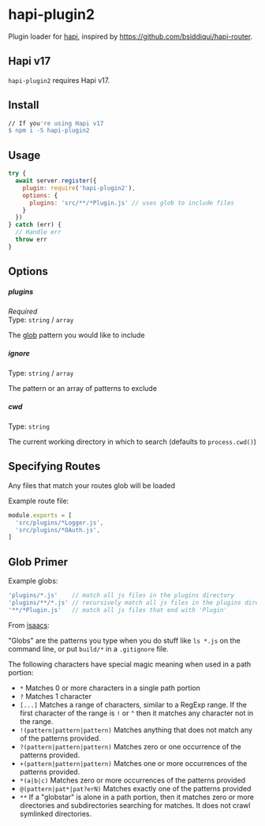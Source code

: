 # hapi-plugin2

Plugin loader for [hapi](https://github.com/spumko/hapi), inspired by https://github.com/bsiddiqui/hapi-router.

## Hapi v17

`hapi-plugin2` requires Hapi v17.

## Install

```bash
// If you're using Hapi v17
$ npm i -S hapi-plugin2
```

## Usage

```js
try {
  await server.register({
    plugin: require('hapi-plugin2'),
    options: {
      plugins: 'src/**/*Plugin.js' // uses glob to include files
    }
  })
} catch (err) {
  // Handle err
  throw err
}
```

## Options

##### plugins

*Required* <br/>
Type: `string` / `array`

The [glob](https://github.com/Jason-Bai/hapi-plugin2#glob-primer) pattern you would like to include

##### ignore

Type: `string` / `array`

The pattern or an array of patterns to exclude

##### cwd

Type: `string`

The current working directory in which to search (defaults to `process.cwd()`)


## Specifying Routes

Any files that match your routes glob will be loaded

Example route file:
```js
module.exports = [
  'src/plugins/*Logger.js',
  'src/plugins/*OAuth.js',
]
```

## Glob Primer

Example globs:
```js
'plugins/*.js'    // match all js files in the plugins directory
'plugins/**/*.js' // recursively match all js files in the plugins directory
'**/*Plugin.js'   // match all js files that end with 'Plugin'
```

From [isaacs](https://github.com/isaacs/node-glob):

"Globs" are the patterns you type when you do stuff like `ls *.js` on
the command line, or put `build/*` in a `.gitignore` file.

The following characters have special magic meaning when used in a
path portion:

* `*` Matches 0 or more characters in a single path portion
* `?` Matches 1 character
* `[...]` Matches a range of characters, similar to a RegExp range.
If the first character of the range is `!` or `^` then it matches
any character not in the range.
* `!(pattern|pattern|pattern)` Matches anything that does not match
any of the patterns provided.
* `?(pattern|pattern|pattern)` Matches zero or one occurrence of the
patterns provided.
* `+(pattern|pattern|pattern)` Matches one or more occurrences of the
patterns provided.
* `*(a|b|c)` Matches zero or more occurrences of the patterns provided
* `@(pattern|pat*|pat?erN)` Matches exactly one of the patterns
provided
* `**` If a "globstar" is alone in a path portion, then it matches
zero or more directories and subdirectories searching for matches.
It does not crawl symlinked directories.
